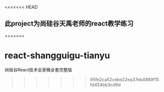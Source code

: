 <<<<<<< HEAD
## 此project为尚硅谷天禹老师的react教学练习

=======
# react-shangguigu-tianyu
尚硅谷React技术全家桶全套完整版
>>>>>>> 95fe2ca52cebe22ea37eb4889f15fd454bb3cd9d
